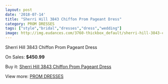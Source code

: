 ```yaml
---
layout: post
date: '2018-07-14'
title: "Sherri Hill 3843 Chiffon Prom Pageant Dress"
category: PROM DRESSES
tags: ["style","bridal","dresses","dress","wedding"]
image: http://img.eudances.com/3760-thickbox_default/sherri-hill-3843-chiffon-prom-pageant-dress.jpg
---
```

Sherri Hill 3843 Chiffon Prom Pageant Dress

On Sales: **$450.99**
<a href="https://www.eudances.com/en/prom-dresses/1252-sherri-hill-3843-chiffon-prom-pageant-dress.html"><amp-img layout="responsive" width="600" height="600" src="//img.eudances.com/3760-thickbox_default/sherri-hill-3843-chiffon-prom-pageant-dress.jpg" alt="Sherri Hill 3843 Chiffon Prom Pageant Dress 0" /></a>
<a href="https://www.eudances.com/en/prom-dresses/1252-sherri-hill-3843-chiffon-prom-pageant-dress.html"><amp-img layout="responsive" width="600" height="600" src="//img.eudances.com/3762-thickbox_default/sherri-hill-3843-chiffon-prom-pageant-dress.jpg" alt="Sherri Hill 3843 Chiffon Prom Pageant Dress 1" /></a>
<a href="https://www.eudances.com/en/prom-dresses/1252-sherri-hill-3843-chiffon-prom-pageant-dress.html"><amp-img layout="responsive" width="600" height="600" src="//img.eudances.com/3761-thickbox_default/sherri-hill-3843-chiffon-prom-pageant-dress.jpg" alt="Sherri Hill 3843 Chiffon Prom Pageant Dress 2" /></a>

Buy it: [Sherri Hill 3843 Chiffon Prom Pageant Dress](https://www.eudances.com/en/prom-dresses/1252-sherri-hill-3843-chiffon-prom-pageant-dress.html "Sherri Hill 3843 Chiffon Prom Pageant Dress")

View more: [PROM DRESSES](https://www.eudances.com/en/13-prom-dresses "PROM DRESSES")